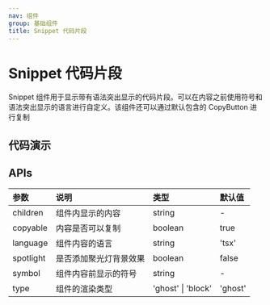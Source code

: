 ```yaml
---
nav: 组件
group: 基础组件
title: Snippet 代码片段
---
```


# Snippet 代码片段

Snippet 组件用于显示带有语法突出显示的代码片段。可以在内容之前使用符号和语法突出显示的语言进行自定义。该组件还可以通过默认包含的 CopyButton 进行复制

## 代码演示

<code src="./demos/index.tsx" nopadding title="基础示例"></code>

<code src="./demos/spotlight.tsx" nopadding title="聚光灯背景效果" description="你可以设置 `spotlight` 属性来开启聚光灯背景效果"></code>

## APIs

| 参数      | 说明                   | 类型               | 默认值  |
| :-------- | :--------------------- | :----------------- | :------ |
| children  | 组件内显示的内容       | string             | -       |
| copyable  | 内容是否可以复制       | boolean            | true    |
| language  | 组件内容的语言         | string             | 'tsx'   |
| spotlight | 是否添加聚光灯背景效果 | boolean            | false   |
| symbol    | 组件内容前显示的符号   | string             | -       |
| type      | 组件的渲染类型         | 'ghost' \| 'block' | 'ghost' |
